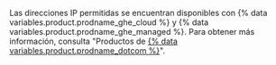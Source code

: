 Las direcciones IP permitidas se encuentran disponibles con {% data variables.product.prodname_ghe_cloud %} y {% data variables.product.prodname_ghe_managed %}. Para obtener más información, consulta "Productos de [{% data variables.product.prodname_dotcom %}](/articles/github-s-products)".
